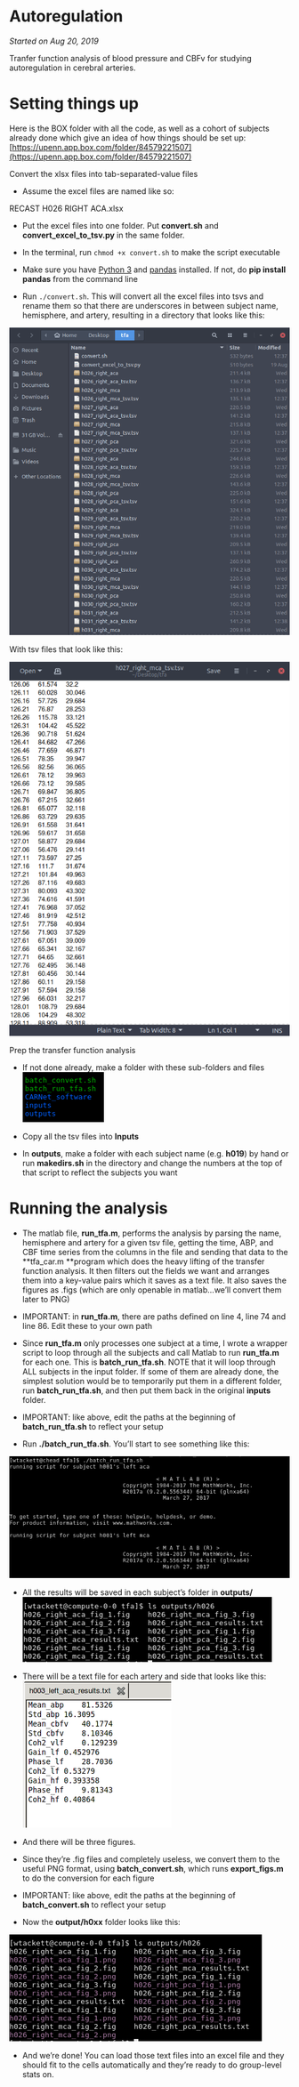 # Autoregulation
*Started on Aug 20, 2019*

Tranfer function analysis of blood pressure and CBFv for studying autoregulation in cerebral arteries.

# Setting things up

Here is the BOX folder with all the code, as well as a cohort of subjects already done which give an idea of how things should be set up: [https://upenn.app.box.com/folder/84579221507](https://upenn.app.box.com/folder/84579221507)

Convert the xlsx files into tab-separated-value files 

* Assume the excel files are named like so:

RECAST H026 RIGHT ACA.xlsx

* Put the excel files into one folder. Put **convert.sh** and **convert_excel_to_tsv.py** in the same folder. 

* In the terminal, run `chmod +x convert.sh` to make the script executable

* Make sure you have [Python 3](https://www.python.org/downloads/mac-osx/) and [pandas](https://pypi.org/project/pandas/) installed. If not, do **pip install pandas** from the command line

* Run `./convert.sh`. This will convert all the excel files into tsvs and rename them so that there are underscores in between subject name, hemisphere, and artery, resulting in a directory that looks like this:

![image alt text](images/image_0.png)

With tsv files that look like this:

![image alt text](images/image_1.png)

Prep the transfer function analysis

* If not done already, make a folder with these sub-folders and files![image alt text](images/image_2.png)

* Copy all the tsv files into **Inputs**

* In **outputs**, make a folder with each subject name (e.g. **h019**) by hand or run **makedirs.sh** in the directory and change the numbers at the top of that script to reflect the subjects you want

# Running the analysis

* The matlab file, **run_tfa.m**, performs the analysis by parsing the name, hemisphere and artery for a given tsv file, getting the time, ABP, and CBF time series from the columns in the file and sending that data to the **tfa_car.m **program which does the heavy lifting of the transfer function analysis. It then filters out the fields we want and arranges them into a key-value pairs which it saves as a text file. It also saves the figures as .figs (which are only openable in matlab...we’ll convert them later to PNG)

* IMPORTANT: in **run_tfa.m**, there are paths defined on line 4, line 74 and line 86. Edit these to your own path

* Since **run_tfa.m** only processes one subject at a time, I wrote a wrapper script to loop through all the subjects and call Matlab to run **run_tfa.m** for each one. This is **batch_run_tfa.sh**. NOTE that it will loop through ALL subjects in the input folder. If some of them are already done, the simplest solution would be to temporarily put them in a different folder, run **batch_run_tfa.sh**, and then put them back in the original **inputs** folder. 

* IMPORTANT: like above, edit the paths at the beginning of **batch_run_tfa.sh** to reflect your setup

* Run **./batch_run_tfa.sh**. You’ll start to see something like this:

![image alt text](images/image_3.png)

* All the results will be saved in each subject’s folder in **outputs/** ![image alt text](images/image_4.png)

* There will be a text file for each artery and side that looks like this:![image alt text](images/image_5.png)

* And there will be three figures.

* Since they’re .fig files and completely useless, we convert them to the useful PNG format, using **batch_convert.sh**, which runs **export_figs.m** to do the conversion for each figure

* IMPORTANT: like above, edit the paths at the beginning of **batch_convert.sh** to reflect your setup

* Now the **output/h0xx** folder looks like this:

![image alt text](images/image_6.png)

* And we’re done! You can load those text files into an excel file and they should fit to the cells automatically and they’re ready to do group-level stats on.
